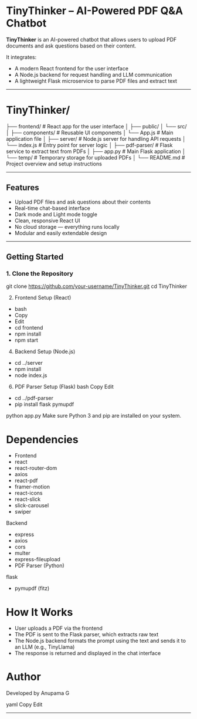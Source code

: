 # TinyThinker – AI-Powered PDF Q&A Chatbot

**TinyThinker** is an AI-powered chatbot that allows users to upload PDF documents and ask questions based on their content.

It integrates:
- A modern React frontend for the user interface  
- A Node.js backend for request handling and LLM communication  
- A lightweight Flask microservice to parse PDF files and extract text

---

# TinyThinker/
├── frontend/             # React app for the user interface
│   ├── public/
│   └── src/
│       ├── components/   # Reusable UI components
│       └── App.js        # Main application file
│
├── server/               # Node.js server for handling API requests
│   └── index.js          # Entry point for server logic
│
├── pdf-parser/           # Flask service to extract text from PDFs
│   ├── app.py            # Main Flask application
│   └── temp/             # Temporary storage for uploaded PDFs
│
└── README.md             # Project overview and setup instructions

---

##  Features

- Upload PDF files and ask questions about their contents  
- Real-time chat-based interface  
- Dark mode and Light mode toggle  
- Clean, responsive React UI  
- No cloud storage — everything runs locally  
- Modular and easily extendable design

---

##  Getting Started

### 1. Clone the Repository


git clone https://github.com/your-username/TinyThinker.git
cd TinyThinker

2. Frontend Setup (React)
- bash
- Copy
- Edit
- cd frontend
- npm install
- npm start

4. Backend Setup (Node.js)

- cd ../server
- npm install
- node index.js

6. PDF Parser Setup (Flask)
bash
Copy
Edit
- cd ../pdf-parser
- pip install flask pymupdf
  
python app.py
Make sure Python 3 and pip are installed on your system.

# Dependencies
- Frontend
- react
- react-router-dom
- axios
- react-pdf
- framer-motion
- react-icons
- react-slick
- slick-carousel
- swiper

Backend
- express
- axios
- cors
- multer
- express-fileupload
- PDF Parser (Python)

flask
- pymupdf (fitz)


# How It Works
- User uploads a PDF via the frontend
- The PDF is sent to the Flask parser, which extracts raw text
- The Node.js backend formats the prompt using the text and sends it to an LLM (e.g., TinyLlama)
- The response is returned and displayed in the chat interface

# Author
Developed by Anupama G

yaml
Copy
Edit

---






